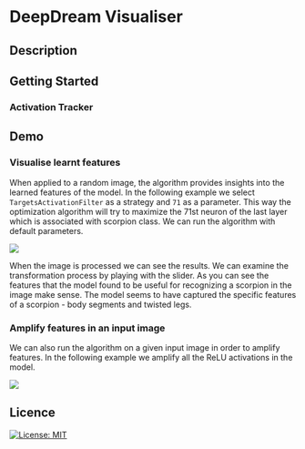# DeepDream Visualiser

##  Description


## Getting Started

### Activation Tracker


## Demo
### Visualise learnt features
When applied to a random image, the algorithm  provides insights into the learned features of the model. In the following example we select `TargetsActivationFilter` as a strategy and `71` as a parameter. This way the optimization algorithm will try to maximize the 71st neuron of the last layer which is associated with scorpion class. We can run the algorithm with default parameters.

![](https://github.com/plachert/deep-dream-experiments/blob/streamlit/examples/show_scorpion.gif)

When the image is processed we can see the results. We can examine the transformation process by playing with the slider. As you can see the features that the model found to be useful for recognizing a scorpion in the image make sense. The model seems to have captured the specific features of a scorpion - body segments and twisted legs.

### Amplify features in an input image
We can also run the algorithm on a given input image in order to amplify features. In the following example we amplify all the ReLU activations in the model.

![](https://github.com/plachert/deep-dream-experiments/blob/streamlit/examples/show_sky.gif)

## Licence

[![License: MIT](https://img.shields.io/badge/License-MIT-yellow.svg)](https://github.com/plachert/activation_tracker/blob/main/LICENSE)

